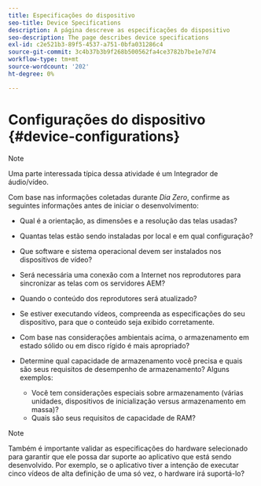 ```yaml
---
title: Especificações do dispositivo
seo-title: Device Specifications
description: A página descreve as especificações do dispositivo
seo-description: The page describes device specifications
exl-id: c2e521b3-89f5-4537-a751-0bfa031286c4
source-git-commit: 3c4b37b3b9f268b500562fa4ce3782b7be1e7d74
workflow-type: tm+mt
source-wordcount: '202'
ht-degree: 0%

---
```


# Configurações do dispositivo {#device-configurations}

>[!NOTE]
>
>Uma parte interessada típica dessa atividade é um Integrador de áudio/vídeo.

Com base nas informações coletadas durante *Dia Zero*, confirme as seguintes informações antes de iniciar o desenvolvimento:

* Qual é a orientação, as dimensões e a resolução das telas usadas?

* Quantas telas estão sendo instaladas por local e em qual configuração?

* Que software e sistema operacional devem ser instalados nos dispositivos de vídeo?

* Será necessária uma conexão com a Internet nos reprodutores para sincronizar as telas com os servidores AEM?

* Quando o conteúdo dos reprodutores será atualizado?

* Se estiver executando vídeos, compreenda as especificações do seu dispositivo, para que o conteúdo seja exibido corretamente.

* Com base nas considerações ambientais acima, o armazenamento em estado sólido ou em disco rígido é mais apropriado?

* Determine qual capacidade de armazenamento você precisa e quais são seus requisitos de desempenho de armazenamento? Alguns exemplos:
   * Você tem considerações especiais sobre armazenamento (várias unidades, dispositivos de inicialização versus armazenamento em massa)?
   * Quais são seus requisitos de capacidade de RAM?


>[!NOTE]
>
>Também é importante validar as especificações do hardware selecionado para garantir que ele possa dar suporte ao aplicativo que está sendo desenvolvido. Por exemplo, se o aplicativo tiver a intenção de executar cinco vídeos de alta definição de uma só vez, o hardware irá suportá-lo?
